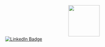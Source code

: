 <div id="header" align="center">
  <img src="https://media.giphy.com/media/v1.Y2lkPTc5MGI3NjExbjB2MXI1ZHYzbDhpOHJnZzZqbjVkbmZ0eDl5eGNjemszMmJ0eTM3MyZlcD12MV9pbnRlcm5hbF9naWZfYnlfaWQmY3Q9Zw/xUPGGDNsLvqsBOhuU0/giphy.gif" width="100"/>
</div>

<div id="badges">
  <a href="https://linkedin.com/in/agarcia96" target="_blank" rel="noopener noreferrer">
  <img src="https://img.shields.io/badge/LinkedIn-blue?style=for-the-badge&logo=linkedin&logoColor=white" alt="LinkedIn Badge"/>
    </a>
</div>

<!--
**a-garcia96/a-garcia96** is a ✨ _special_ ✨ repository because its `README.md` (this file) appears on your GitHub profile.

Here are some ideas to get you started:

- 🔭 I’m currently working on ...
- 🌱 I’m currently learning ...
- 👯 I’m looking to collaborate on ...
- 🤔 I’m looking for help with ...
- 💬 Ask me about ...
- 📫 How to reach me: ...
- 😄 Pronouns: ...
- ⚡ Fun fact: ...
-->
